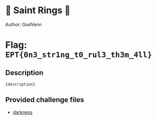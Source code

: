 # 👶 Saint Rings 👶
Author: GodVenn

# Flag: `EPT{0n3_str1ng_t0_rul3_th3m_4ll}`
## Description
```
{description}
```

## Provided challenge files
* [darkness](darkness)
